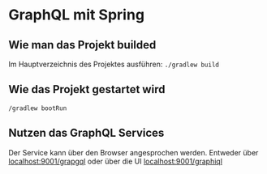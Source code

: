 # GraphQL mit Spring

## Wie man das Projekt builded
Im Hauptverzeichnis des Projektes ausführen:
`./gradlew build`

## Wie das Projekt gestartet wird
`/gradlew bootRun`

## Nutzen das GraphQL Services
Der Service kann über den Browser angesprochen werden. Entweder über <localhost:9001/grapgql> oder über die UI <localhost:9001/graphiql>